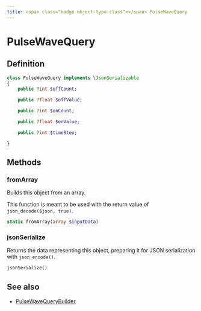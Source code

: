 ```yaml
---
title: <span class="badge object-type-class"></span> PulseWaveQuery
---
```

# <span class="badge object-type-class"></span> PulseWaveQuery

## Definition

```php
class PulseWaveQuery implements \JsonSerializable
{
    public ?int $offCount;

    public ?float $offValue;

    public ?int $onCount;

    public ?float $onValue;

    public ?int $timeStep;

}
```
## Methods

### <span class="badge object-method"></span> fromArray

Builds this object from an array.

This function is meant to be used with the return value of `json_decode($json, true)`.

```php
static fromArray(array $inputData)
```

### <span class="badge object-method"></span> jsonSerialize

Returns the data representing this object, preparing it for JSON serialization with `json_encode()`.

```php
jsonSerialize()
```

## See also

 * <span class="badge builder"></span> [PulseWaveQueryBuilder](./builder-PulseWaveQueryBuilder.md)
